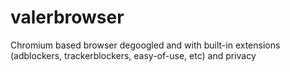 # valerbrowser
Chromium based browser degoogled and with built-in extensions (adblockers, trackerblockers, easy-of-use, etc) and privacy

